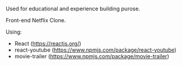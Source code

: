 Used for educational and experience building purose.

Front-end Netflix Clone.

Using:

- React (https://reactjs.org/)
- react-youtube (https://www.npmjs.com/package/react-youtube)
- movie-trailer (https://www.npmjs.com/package/movie-trailer)

